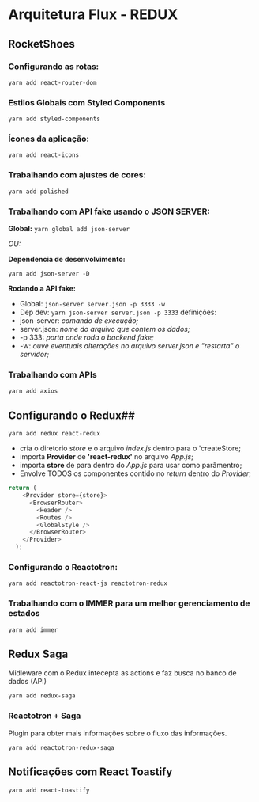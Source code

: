 # Arquitetura Flux - REDUX

## RocketShoes

### Configurando as rotas:

`yarn add react-router-dom`

### Estilos Globais com Styled Components

`yarn add styled-components`

### Ícones da aplicação:

`yarn add react-icons`

### Trabalhando com ajustes de cores:

`yarn add polished`

### Trabalhando com API fake usando o JSON SERVER:

**Global:**
`yarn global add json-server`

_OU:_

**Dependencia de desenvolvimento:**

`yarn add json-server -D`

**Rodando a API fake:**

- Global: `json-server server.json -p 3333 -w`
- Dep dev: `yarn json-server server.json -p 3333`
definições:
- json-server: _comando de execução;_
- server.json: _nome do arquivo que contem os dados;_
- -p 333: _porta onde roda o backend fake;_
- -w: _ouve eventuais alterações no arquivo server.json e "restarta" o servidor;_

### Trabalhando com APIs

`yarn add axios`

## Configurando o Redux##

`yarn add redux react-redux`

- cria o diretorio _store_ e o arquivo _index.js_ dentro para o 'createStore;
- importa **Provider** de **'react-redux'** no arquivo _App.js_;
- importa **store** de para dentro do _App.js_ para usar como parâmentro;
- Envolve TODOS os componentes contido no _return_ dentro do _Provider_;

```js
return (
    <Provider store={store}>
      <BrowserRouter>
        <Header />
        <Routes />
        <GlobalStyle />
      </BrowserRouter>
    </Provider>
  );
```
### Configurando o Reactotron:

`yarn add reactotron-react-js reactotron-redux`

### Trabalhando com o IMMER para um melhor gerenciamento de estados

`yarn add immer`

## Redux Saga

Midleware com o Redux intecepta as actions e faz busca no banco de dados (API)

`yarn add redux-saga`

### Reactotron + Saga

Plugin para obter mais informações sobre o fluxo das informações.

`yarn add reactotron-redux-saga`

## Notificações com React Toastify

`yarn add react-toastify`

